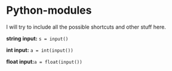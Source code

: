 # Python-modules

I will try to include all the possible shortcuts and other stuff here. 

**string input:** `s = input()`

**int input:** `a = int(input())`

**float input:**`a = float(input())`
 
